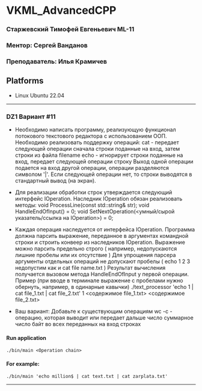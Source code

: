 # VKML_AdvancedCPP
### Старжевский Тимофей Евгеньевич ML-11
### Ментор: Сергей Ванданов
### Преподаватель: Илья Крамичев
## Platforms
- Linux Ubuntu 22.04
---
### DZ1 Вариант #11 
- ​Необходимо написать программу, реализующую функционал потокового текстового редактора с использованием ООП.
Необходимо реализовать поддержку операций:
cat <filename> - передает следующей операции сначала строки поданные на вход, затем строки из файла filename
echo <some string> - игнорирует строки поданные на вход, передает следующей операции строку <some string>
Выход одной операции подается на вход другой операции, операции разделяются символом '|'.
Если следующей операции нет, то строки выводятся в стандартный вывод (на экран).


- Для реализации обработки строк утверждается следующий интерфейс IOperation.
Наследник IOperation обязан реализовать методы:
void ProcessLine(const std::string& str);
void HandleEndOfInput() = 0;
void SetNextOperation(<умный/сырой указатель/ссылка на IOperation>) = 0;

- Каждая операция наследуется от интерфейса IOperation.
Программа должна парсить выражение, переданное в аргументах командной строки и строить конвеер из наследников IOperation.
Выражение можно парсить предельно строго ( например, недопускаются лишние пробелы или их отсутствие )
Для упрощения парсера аргументы отдельных операций не допускают пробелы ( echo 1 2 3 недопустим как и cat file name.txt )
Результат вычисления получается вызовом метода HandleEndOfInput у первой операции.
Пример (при вводе в терминале выражение с пробелами нужно обернуть, например, в одинарные кавычки)
./text_processor 'echo 1 | cat file_1.txt | cat file_2.txt'
1
<содержимое file_1.txt>
<содержимое file_2.txt>

- Ваш вариант:
Добавьте к существующим операциям wc -c - операцию, которая выводит или передает дальше число суммарное число байт во всех переданных на вход строках
#### Run application 
``` 
./bin/main <Operation chain>
```
#### For example: 
``` 
./bin/main 'echo million$ | cat text.txt | cat zarplata.txt'
```
---